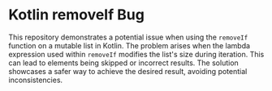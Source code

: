# Kotlin removeIf Bug
This repository demonstrates a potential issue when using the `removeIf` function on a mutable list in Kotlin.  The problem arises when the lambda expression used within `removeIf` modifies the list's size during iteration. This can lead to elements being skipped or incorrect results.  The solution showcases a safer way to achieve the desired result, avoiding potential inconsistencies.